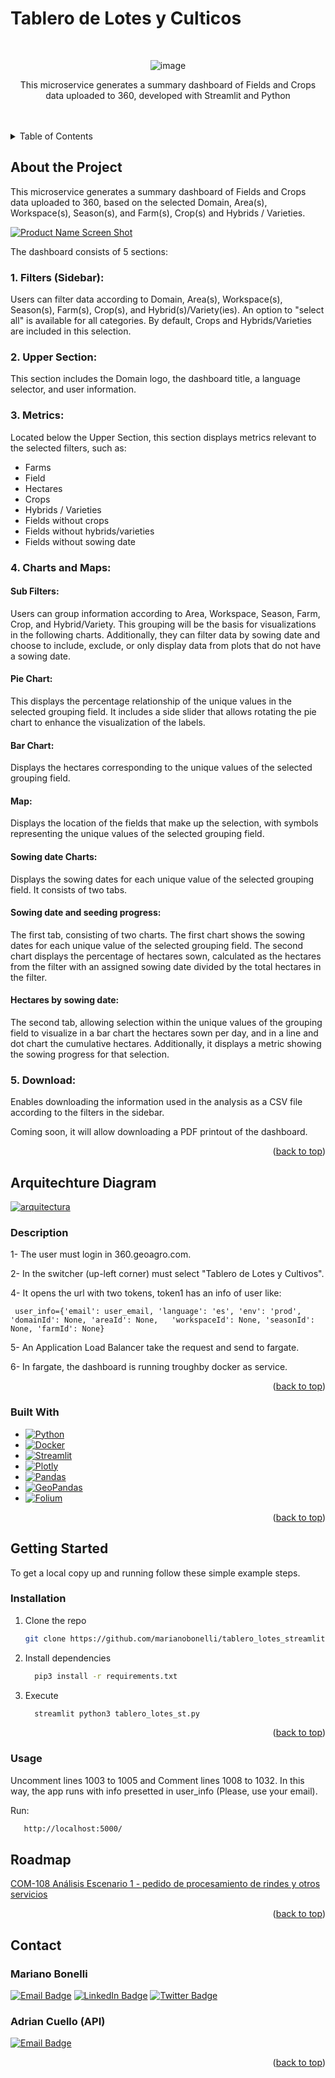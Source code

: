 # Tablero de Lotes y Culticos

<!-- Improved compatibility of back to top link: See: https://github.com/othneildrew/Best-README-Template/pull/73 -->
<a name="readme-top"></a>

<!-- PROJECT LOGO -->
<br />
<div align="center">

![image](assets/GeoAgro.png)

  </a>

  <p align="center">
      This microservice generates a summary dashboard of Fields and Crops data uploaded to 360, developed with Streamlit and Python <br />
    <br />
    <br />
  </p>
</div>



<!-- TABLE OF CONTENTS -->
<details>
  <summary>Table of Contents</summary>
  <ol>
    <li>
      <a href="#about-the-project">About The Project</a>
      <ul>
        <li><a href="#built-with">Built With</a></li>
        <li><a href="#arquitechture-diagram">Arquitechture-Diagram</a></li>
      </ul>
    </li>
    <li>
      <a href="#getting-started">Getting Started</a>
      <ul>
        <li><a href="#installation">Installation</a></li>
        <li><a href="#usage">Usage</a></li>
      </ul>
    </li>
    <li><a href="#roadmap">Roadmap</a></li>
    <li><a href="#contact">Contact</a></li>
  </ol>
</details>



<!-- ABOUT THE PROJECT -->

## About the Project

This microservice generates a summary dashboard of Fields and Crops data uploaded to 360, based on the selected Domain, Area(s), Workspace(s), Season(s), and Farm(s), Crop(s) and Hybrids / Varieties.

[![Product Name Screen Shot][product-screenshot]](assets/Tablero.png)

The dashboard consists of 5 sections:

### 1. Filters (Sidebar):
Users can filter data according to Domain, Area(s), Workspace(s), Season(s), Farm(s), Crop(s), and Hybrid(s)/Variety(ies). An option to "select all" is available for all categories. By default, Crops and Hybrids/Varieties are included in this selection.

### 2. Upper Section:
This section includes the Domain logo, the dashboard title, a language selector, and user information.

### 3. Metrics:
Located below the Upper Section, this section displays metrics relevant to the selected filters, such as:

* Farms
* Field
* Hectares
* Crops
* Hybrids / Varieties
* Fields without crops
* Fields without hybrids/varieties
* Fields without sowing date

### 4. Charts and Maps:

#### Sub Filters:

Users can group information according to Area, Workspace, Season, Farm, Crop, and Hybrid/Variety. This grouping will be the basis for visualizations in the following charts. Additionally, they can filter data by sowing date and choose to include, exclude, or only display data from plots that do not have a sowing date.

#### Pie Chart:

This displays the percentage relationship of the unique values in the selected grouping field. It includes a side slider that allows rotating the pie chart to enhance the visualization of the labels.

#### Bar Chart:

Displays the hectares corresponding to the unique values of the selected grouping field.

#### Map:

Displays the location of the fields that make up the selection, with symbols representing the unique values of the selected grouping field.

#### Sowing date Charts:

Displays the sowing dates for each unique value of the selected grouping field. It consists of two tabs.

#### Sowing date and seeding progress:

The first tab, consisting of two charts. The first chart shows the sowing dates for each unique value of the selected grouping field. The second chart displays the percentage of hectares sown, calculated as the hectares from the filter with an assigned sowing date divided by the total hectares in the filter.

#### Hectares by sowing date:

The second tab, allowing selection within the unique values of the grouping field to visualize in a bar chart the hectares sown per day, and in a line and dot chart the cumulative hectares. Additionally, it displays a metric showing the sowing progress for that selection.

### 5. Download:

Enables downloading the information used in the analysis as a CSV file according to the filters in the sidebar.

Coming soon, it will allow downloading a PDF printout of the dashboard.

<p align="right">(<a href="#readme-top">back to top</a>)</p>

## Arquitechture Diagram 

[![arquitectura][arquitectura]](assets/arquitectura.png)

### Description

   
1- The user must login in 360.geoagro.com.

2- In the switcher (up-left corner) must select "Tablero de Lotes y Cultivos".

4- It opens the url with two tokens, token1 has an info of user like:
   
     user_info={'email': user_email, 'language': 'es', 'env': 'prod', 'domainId': None, 'areaId': None,   'workspaceId': None, 'seasonId': None, 'farmId': None}

5- An Application Load Balancer take the request and send to fargate.
  
6- In fargate, the dashboard is running troughby docker as service.
   


<p align="right">(<a href="#readme-top">back to top</a>)</p>

### Built With
* [![Python][Python.org]][Python-url]
* [![Docker][docker]][docker-url]
* [![Streamlit][streamlit]][streamlit-url]
* [![Plotly][plotly]][plotly-url]
* [![Pandas][pandas]][pandas-url]
* [![GeoPandas][geopandas]][geopandas-url]
* [![Folium][folium]][folium-url]

<p align="right">(<a href="#readme-top">back to top</a>)</p>

<!-- GETTING STARTED -->
## Getting Started

To get a local copy up and running follow these simple example steps.

### Installation

1. Clone the repo
   ```sh
   git clone https://github.com/marianobonelli/tablero_lotes_streamlit.git
   ```
2. Install dependencies
   ```sh
     pip3 install -r requirements.txt
   ```
3. Execute
   ```sh
     streamlit python3 tablero_lotes_st.py 
   ```

<p align="right">(<a href="#readme-top">back to top</a>)</p>


### Usage

Uncomment lines 1003 to 1005 and Comment lines 1008 to 1032.
In this way, the app runs with info presetted in user_info (Please, use your email).

Run:
 ```sh
    http://localhost:5000/
 ```
  
<!-- ROADMAP -->
## Roadmap

<a href="https://docs.google.com/document/d/1QxpfWqW6_ozwE6CJHmlvxza1wv9uV7N08ZcqytdeTwc/edit#heading=h.yq8ikg4wx1f9">
  COM-108 Análisis Escenario 1 - pedido de procesamiento de rindes y otros servicios
</a>

<p align="right">(<a href="#readme-top">back to top</a>)</p>

<!-- CONTACT -->
## Contact

### Mariano Bonelli

[![Email Badge](https://img.shields.io/badge/-mbonelli@geoagro.com-gray?style=flat&logo=gmail&logoColor=white)](mailto:mbonelli@geoagro.com?subject=[GitHub]tablero_lotes_cultivos)
[![LinkedIn Badge](https://img.shields.io/badge/-marianobonelli-gray?style=flat&logo=linkedin&logoColor=white)](https://www.linkedin.com/in/mariano-francisco-bonelli/)
[![Twitter Badge](https://img.shields.io/badge/-marianobonelli-gray?logo=x&logoColor=white)](https://twitter.com/marianobonelli)


### Adrian Cuello (API)

[![Email Badge](https://img.shields.io/badge/-acuello@geoagro.com-gray?style=flat&logo=gmail&logoColor=white)](mailto:acuello@geoagro.com?subject=[GitHub]tablero_lotes_cultivos)

<p align="right">(<a href="#readme-top">back to top</a>)</p>


<!-- MARKDOWN LINKS & IMAGES -->
<!-- https://www.markdownguide.org/basic-syntax/#reference-style-links -->
[product-screenshot]: assets/Tablero.png

[arquitectura]: assets/arquitectura.png

[Python.org]: https://img.shields.io/badge/Python-3670A0?style=for-the-badge&logo=python&logoColor=ffdd54
[Python-url]: https://python.org/

[streamlit]: https://img.shields.io/badge/Streamlit-FF4B4B?style=for-the-badge&logo=streamlit&logoColor=white
[streamlit-url]: https://docs.streamlit.io/

[docker]: https://img.shields.io/badge/Docker-2496ED?style=for-the-badge&logo=docker&logoColor=white
[docker-url]: https://www.docker.com/

[plotly]: https://img.shields.io/badge/Plotly-3F4F75?style=for-the-badge&logo=plotly&logoColor=white
[plotly-url]: https://plotly.com/python/

[pandas]: https://img.shields.io/badge/Pandas-150458?style=for-the-badge&logo=pandas&logoColor=white
[pandas-url]: https://pandas.pydata.org/

[geopandas]: https://img.shields.io/badge/GeoPandas-119DFF?style=for-the-badge&logo=geopandas&logoColor=white
[geopandas-url]: https://geopandas.org/

[folium]: https://img.shields.io/badge/Folium-77B829?style=for-the-badge&logo=folium&logoColor=white
[folium-url]: https://python-visualization.github.io/folium/